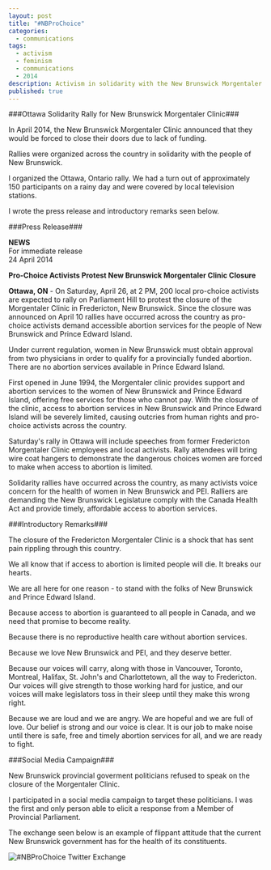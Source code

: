 ```yaml
---
layout: post
title: "#NBProChoice"
categories: 
  - communications
tags: 
  - activism
  - feminism
  - communications
  - 2014
description: Activism in solidarity with the New Brunswick Morgentaler Clinic
published: true
---
```


###Ottawa Solidarity Rally for New Brunswick Morgentaler Clinic###

In April 2014, the New Brunswick Morgentaler Clinic announced that they would be forced to close their doors due to lack of funding. 

Rallies were organized across the country in solidarity with the people of New Brunswick. 

I organized the Ottawa, Ontario rally. We had a turn out of approximately 150 participants on a rainy day and were covered by local television stations. 

I wrote the press release and introductory remarks seen below. 

###Press Release###

**NEWS**  
For immediate release  
24 April 2014

**Pro-Choice Activists Protest New Brunswick Morgentaler Clinic Closure**

**Ottawa, ON** - On Saturday, April 26, at 2 PM, 200 local pro-choice activists are expected to rally on Parliament Hill to protest the closure of the Morgentaler Clinic in Fredericton, New Brunswick. Since the closure was announced on April 10 rallies have occurred across the country as pro-choice activists demand accessible abortion services for the people of New Brunswick and Prince Edward Island.

Under current regulation, women in New Brunswick must obtain approval from two physicians in order to qualify for a provincially funded abortion. There are no abortion services available in Prince Edward Island.

First opened in June 1994, the Morgentaler clinic provides support and abortion services to the women of New Brunswick and Prince Edward Island, offering free services for those who cannot pay. With the closure of the clinic, access to abortion services in New Brunswick and Prince Edward Island will be severely limited, causing outcries from human rights and pro-choice activists across the country.

Saturday's rally in Ottawa will include speeches from former Fredericton Morgentaler Clinic employees and local activists. Rally attendees will bring wire coat hangers to demonstrate the dangerous choices women are forced to make when access to abortion is limited.

Solidarity rallies have occurred across the country, as many activists voice concern for the health of women in New Brunswick and PEI. Ralliers are demanding the New Brunswick Legislature comply with the Canada Health Act and provide timely, affordable access to abortion services.

###Introductory Remarks###

The closure of the Fredericton Morgentaler Clinic is a shock that has sent pain rippling through this country.

We all know that if access to abortion is limited people will die. It breaks our hearts.

We are all here for one reason - to stand with the folks of New Brunswick and Prince Edward Island.

Because access to abortion is guaranteed to all people in Canada, and we need that promise to become reality.

Because there is no reproductive health care without abortion services.

Because we love New Brunswick and PEI, and they deserve better.

Because our voices will carry, along with those in Vancouver, Toronto, Montreal, Halifax, St. John's and Charlottetown, all the way to Fredericton. Our voices will give strength to those working hard for justice, and our voices will make legislators toss in their sleep until they make this wrong right.

Because we are loud and we are angry. We are hopeful and we are full of love.  Our belief is strong and our voice is clear. It is our job to make noise until there is safe, free and timely abortion services for all, and we are ready to fight.

###Social Media Campaign###

New Brunswick provincial goverment politicians refused to speak on the closure of the Morgentaler Clinic. 

I participated in a social media campaign to target these politicians. I was the first and only person able to elicit a response from a Member of Provincial Parliament. 

The exchange seen below is an example of flippant attitude that the current New Brunswick government has for the health of its constituents.

![#NBProChoice Twitter Exchange](/_posts/tumblr_n68z7mMus81tytc7vo1_1280.png)